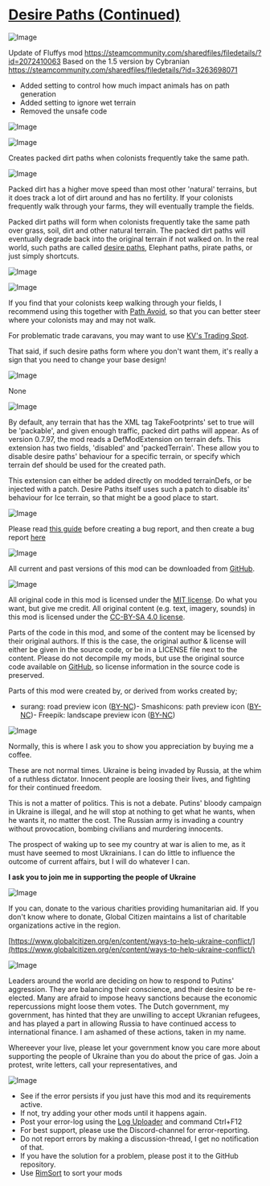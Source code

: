 # [Desire Paths (Continued)]()

![Image](https://i.imgur.com/buuPQel.png)

Update of Fluffys mod https://steamcommunity.com/sharedfiles/filedetails/?id=2072410063
Based on the 1.5 version by Cybranian https://steamcommunity.com/sharedfiles/filedetails/?id=3263698071

- Added setting to control how much impact animals has on path generation
- Added setting to ignore wet terrain
- Removed the unsafe code

![Image](https://i.imgur.com/pufA0kM.png)
	
![Image](https://i.imgur.com/Z4GOv8H.png)

Creates packed dirt paths when colonists frequently take the same path.

![Image](https://headers.karel-kroeze.nl/title/Features.png)

Packed dirt has a higher move speed than most other 'natural' terrains, but it does track a lot of dirt around and has no fertility. If your colonists frequently walk through your farms, they will eventually trample the fields.

Packed dirt paths will form when colonists frequently take the same path over grass, soil, dirt and other natural terrain. The packed dirt paths will eventually degrade back into the original terrain if not walked on. In the real world, such paths are called [desire paths](https://en.wikipedia.org/wiki/Desire_path), Elephant paths, pirate paths, or just simply shortcuts.

![Image](https://i.ibb.co/gF6Sw3t/image.png)

![Image](https://headers.karel-kroeze.nl/title/Recommended.png)

If you find that your colonists keep walking through your fields, I recommend using this together with
[Path Avoid](https://steamcommunity.com/sharedfiles/filedetails/?id=1180719857), so that you can better steer where your colonists may and may not walk.

For problematic trade caravans, you may want to use [KV's Trading Spot](https://steamcommunity.com/sharedfiles/filedetails/?id=1180719658).

That said, if such desire paths form where you don't want them, it's really a sign that you need to change your base design!

![Image](https://headers.karel-kroeze.nl/title/Known%20Issues.png)

None

![Image](https://headers.karel-kroeze.nl/title/For%20Modders.png)

By default, any terrain that has the XML tag TakeFootprints' set to true will be 'packable', and given enough traffic, packed dirt paths will appear. As of version 0.7.97, the mod reads a DefModExtension on terrain defs. This extension has two fields, 'disabled' and 'packedTerrain'. These allow you to disable desire paths' behaviour for a specific terrain, or specify which terrain def should be used for the created path.

This extension can either be added directly on modded terrainDefs, or be injected with a patch. Desire Paths itself uses such a patch to disable its' behaviour for Ice terrain, so that might be a good place to start.

![Image](https://headers.karel-kroeze.nl/title/Think%20you%20found%20a%20bug%3F.png)

Please read [this guide](http://steamcommunity.com/sharedfiles/filedetails/?id=725234314) before creating a bug report,
and then create a bug report [here](https://github.com/fluffy-mods/DesirePaths/issues)

![Image](https://headers.karel-kroeze.nl/title/Older%20versions.png)

All current and past versions of this mod can be downloaded from [GitHub](https://github.com/fluffy-mods/DesirePaths/releases).

![Image](https://headers.karel-kroeze.nl/title/License.png)

All original code in this mod is licensed under the [MIT license](https://opensource.org/licenses/MIT). Do what you want, but give me credit.
All original content (e.g. text, imagery, sounds) in this mod is licensed under the [CC-BY-SA 4.0 license](http://creativecommons.org/licenses/by-sa/4.0/).

Parts of the code in this mod, and some of the content may be licensed by their original authors. If this is the case, the original author &amp; license will either be given in the source code, or be in a LICENSE file next to the content. Please do not decompile my mods, but use the original source code available on [GitHub](https://github.com/fluffy-mods/DesirePaths/), so license information in the source code is preserved.

Parts of this mod were created by, or derived from works created by;


- surang: road preview icon ([BY-NC](https://www.flaticon.com/authors/surang))- Smashicons: path preview icon ([BY-NC](https://www.flaticon.com/authors/smashicons))- Freepik: landscape preview icon ([BY-NC](https://www.freepik.com/))


![Image](https://headers.karel-kroeze.nl/title/Are%20you%20enjoying%20my%20mods%3F.png)

Normally, this is where I ask you to show you appreciation by buying me a coffee.

These are not normal times. Ukraine is being invaded by Russia, at the whim of a ruthless dictator. Innocent people are loosing their lives, and fighting for their continued freedom.

This is not a matter of politics. This is not a debate. Putins' bloody campaign in Ukraine is illegal, and he will stop at nothing to get what he wants, when he wants it, no matter the cost. The Russian army is invading a country without provocation, bombing civilians and murdering innocents.

The prospect of waking up to see my country at war is alien to me, as it must have seemed to most Ukrainians. I can do little to influence the outcome of current affairs, but I will do whatever I can.

**I ask you to join me in supporting the people of Ukraine**

![Image](https://headers.karel-kroeze.nl/title/Humanitarian%20Aid.png)

If you can, donate to the various charities providing humanitarian aid. If you don't know where to donate, Global Citizen maintains a list of charitable organizations active in the region.

[https://www.globalcitizen.org/en/content/ways-to-help-ukraine-conflict/](https://www.globalcitizen.org/en/content/ways-to-help-ukraine-conflict/)

![Image](https://headers.karel-kroeze.nl/title/Speak%20up.png)

Leaders around the world are deciding on how to respond to Putins' aggression. They are balancing their conscience, and their desire to be re-elected. Many are afraid to impose heavy sanctions because the economic repercussions might loose them votes. The Dutch government, my government, has hinted that they are unwilling to accept Ukranian refugees, and has played a part in allowing Russia to have continued access to international finance. I am ashamed of these actions, taken in my name.

Whereever your live, please let your government know you care more about supporting the people of Ukraine than you do about the price of gas. Join a protest, write letters, call your representatives, and

![Image](https://i.imgur.com/PwoNOj4.png)



-  See if the error persists if you just have this mod and its requirements active.
-  If not, try adding your other mods until it happens again.
-  Post your error-log using the [Log Uploader](https://steamcommunity.com/sharedfiles/filedetails/?id=2873415404) and command Ctrl+F12
-  For best support, please use the Discord-channel for error-reporting.
-  Do not report errors by making a discussion-thread, I get no notification of that.
-  If you have the solution for a problem, please post it to the GitHub repository.
-  Use [RimSort](https://github.com/RimSort/RimSort/releases/latest) to sort your mods


